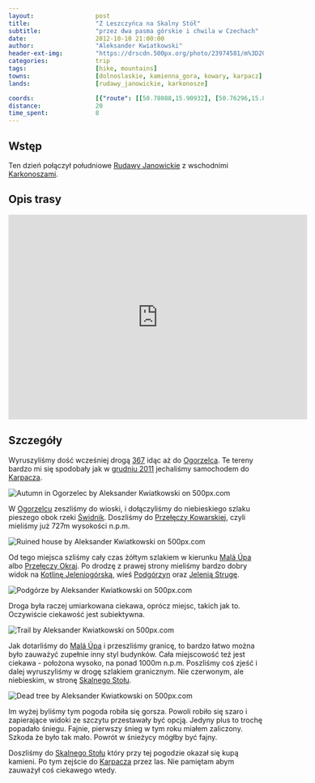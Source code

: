 ```yaml
---
layout:                 post
title:                  "Z Leszczyńca na Skalny Stół"
subtitle:               "przez dwa pasma górskie i chwila w Czechach"
date:                   2012-10-10 21:00:00
author:                 "Aleksander Kwiatkowski"
header-ext-img:         "https://drscdn.500px.org/photo/23974581/m%3D2048/55807aaa8314d4254722015ea685a54d"
categories:             trip
tags:                   [hike, mountains]
towns:                  [dolnoslaskie, kamienna_gora, kowary, karpacz]
lands:                  [rudawy_janowickie, karkonosze]

coords:                 [{"route": [[50.78088,15.90932], [50.76296,15.86743], [50.74613,15.82332], [50.75558,15.81611], [50.75243,15.79156], [50.78196,15.76203]], "type": "hike"}]
distance:               20
time_spent:             8
---
```


[wiki-rudawy]:          https://pl.wikipedia.org/wiki/Rudawy_Janowickie
[wiki-367]:             https://pl.wikipedia.org/wiki/Droga_wojew%C3%B3dzka_nr_367
[wiki-karkonosze]:      https://pl.wikipedia.org/wiki/Karkonosze
[wiki-karpacz]:         https://pl.wikipedia.org/wiki/Karpacz
[wiki-ogorzelec]:       https://pl.wikipedia.org/wiki/Ogorzelec_(powiat_kamiennog%C3%B3rski)
[wiki-swidnik]:         https://pl.wikipedia.org/wiki/%C5%9Awidnik_(rzeka)
[wiki-przel-kowarska]:  https://pl.wikipedia.org/wiki/Prze%C5%82%C4%99cz_Kowarska
[wiki-mala-upa]:        https://pl.wikipedia.org/wiki/Mal%C3%A1_%C3%9Apa
[wiki-okraj]:           https://pl.wikipedia.org/wiki/Prze%C5%82%C4%99cz_Okraj
[wiki-kotlina-jel]:     https://pl.wikipedia.org/wiki/Kotlina_Jeleniog%C3%B3rska
[wiki-podgorzyn]:       https://pl.wikipedia.org/wiki/Podg%C3%B3rzyn_(wojew%C3%B3dztwo_dolno%C5%9Bl%C4%85skie)
[wiki-skalny-stol]:     https://pl.wikipedia.org/wiki/Skalny_St%C3%B3%C5%82


[jelenia-struga]:       http://www.jeleniastruga.pl/


Wstęp
-----

Ten dzień połączył południowe [Rudawy Janowickie][wiki-rudawy] z wschodnimi [Karkonoszami][wiki-karkonosze].

Opis trasy
----------

<iframe height='405' width='590' frameborder='0' allowtransparency='true' scrolling='no' src='https://www.strava.com/activities/333290902/embed/705cde020870b54f9849d8d87b297b5bfa55627b'></iframe>

Szczegóły
---------

Wyruszyliśmy dość wcześniej drogą [367][wiki-367] idąc aż do [Ogorzelca][wiki-ogorzelec]. Te
tereny bardzo mi się spodobały jak w [grudniu 2011](/trip/2011/12/31/zimowa-sniezka/)
jechaliśmy samochodem do [Karpacza][wiki-karpacz].

<div class='pixels-photo'>
  <p>
    <img src='https://drscdn.500px.org/photo/28667687/m%3D900/842e66aef25f3fc0840cac24be78053c' alt='Autumn in Ogorzelec by Aleksander Kwiatkowski on 500px.com'>
  </p>
  <a href='https://500px.com/photo/28667687/autumn-in-ogorzelec-by-aleksander-kwiatkowski' alt='Autumn in Ogorzelec by Aleksander Kwiatkowski on 500px.com'></a>
</div>
<script type='text/javascript' src='https://500px.com/embed.js'></script>

W [Ogorzelcu][wiki-ogorzelec] zeszliśmy do wioski, i dołączyliśmy do niebieskiego szlaku pieszego
obok rzeki [Świdnik][wiki-swidnik]. Doszliśmy do [Przełęczy Kowarskiej][wiki-przel-kowarska], czyli mieliśmy już 727m
wysokości n.p.m.

<div class='pixels-photo'>
  <p>
    <img src='https://drscdn.500px.org/photo/28669883/m%3D900/ab8efca2c7e7c3f4a2da3b47c40138e7' alt='Ruined house by Aleksander Kwiatkowski on 500px.com'>
  </p>
  <a href='https://500px.com/photo/28669883/ruined-house-by-aleksander-kwiatkowski' alt='Ruined house by Aleksander Kwiatkowski on 500px.com'></a>
</div>
<script type='text/javascript' src='https://500px.com/embed.js'></script>

Od tego miejsca szliśmy cały czas żółtym szlakiem w kierunku [Malá Úpa][wiki-mala-upa] albo
[Przełęczy Okraj][wiki-okraj]. Po drodzę z prawej strony mieliśmy bardzo dobry widok na
[Kotlinę Jeleniogórską][wiki-kotlina-jel], wieś [Podgórzyn][wiki-podgorzyn] oraz [Jelenią Strugę][jelenia-struga].

<div class='pixels-photo'>
  <p>
    <img src='https://drscdn.500px.org/photo/28671083/m%3D900/2a240d0a3013f0738b6704325c3e276f' alt='Podgórze by Aleksander Kwiatkowski on 500px.com'>
  </p>
  <a href='https://500px.com/photo/28671083/podg%C3%B3rze-by-aleksander-kwiatkowski' alt='Podgórze by Aleksander Kwiatkowski on 500px.com'></a>
</div>
<script type='text/javascript' src='https://500px.com/embed.js'></script>

Droga była raczej umiarkowana ciekawa, oprócz miejsc, takich jak to. Oczywiście ciekawość jest subiektywna.

<div class='pixels-photo'>
  <p>
    <img src='https://drscdn.500px.org/photo/23974399/m%3D900/a2e5d5e13a2e074a4d90a8e9217fb784' alt='Trail by Aleksander Kwiatkowski on 500px.com'>
  </p>
  <a href='https://500px.com/photo/23974399/trail-by-aleksander-kwiatkowski' alt='Trail by Aleksander Kwiatkowski on 500px.com'></a>
</div>
<script type='text/javascript' src='https://500px.com/embed.js'></script>

Jak dotarliśmy do [Malá Úpa][wiki-mala-upa] i przeszliśmy granicę, to bardzo łatwo można było
zauważyć zupełnie inny styl budynków. Cała miejscowość też jest ciekawa - położona wysoko, na ponad 1000m n.p.m.
Poszliśmy coś zjeść i dalej wyruszyliśmy w drogę szlakiem granicznym. Nie czerwonym, ale niebieskim, w stronę
[Skalnego Stołu][wiki-skalny-stol].

<div class='pixels-photo'>
  <p>
    <img src='https://drscdn.500px.org/photo/28674413/m%3D900/3d9f202f35733f64da1244ab17f4e95c' alt='Dead tree by Aleksander Kwiatkowski on 500px.com'>
  </p>
  <a href='https://500px.com/photo/28674413/dead-tree-by-aleksander-kwiatkowski' alt='Dead tree by Aleksander Kwiatkowski on 500px.com'></a>
</div>
<script type='text/javascript' src='https://500px.com/embed.js'></script>

Im wyżej byliśmy tym pogoda robiła się gorsza. Powoli robiło się szaro i zapierające widoki ze szczytu przestawały być
opcją. Jedyny plus to trochę popadało śniegu. Fajnie, pierwszy śnieg w tym roku miałem zaliczony. Szkoda że było tak mało.
Powrót w śnieżycy mógłby być fajny.

Doszliśmy do [Skalnego Stołu][wiki-skalny-stol] który przy tej pogodzie okazał się kupą kamieni. Po tym zejście
do [Karpacza][wiki-karpacz] przez las. Nie pamiętam abym zauważył coś ciekawego wtedy.
